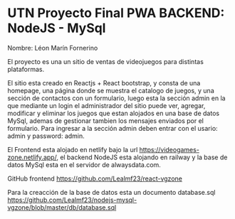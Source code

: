 # UTN Proyecto Final PWA BACKEND: NodeJS - MySql

Nombre: Léon Marín Fornerino

El proyecto es una un sitio de ventas de videojuegos para distintas plataformas.

El sitio esta creado en Reactjs + React bootstrap, y consta de una homepage, una página donde se muestra el catalogo de juegos, y una sección de contactos con un formulario, luego esta la sección admin en la que mediante un login el administrador del sitio puede ver, agregar, modificar y eliminar los juegos que estan alojados en una base de datos MySql, ademas de gestionar tambien los mensajes enviados por el formulario. Para ingresar a la sección admin deben entrar con el usario: admin y password: admin.

El Frontend esta alojado en netlify bajo la url https://videogames-zone.netlify.app/, el backend NodeJS esta alojando en railway y la base de datos MySql esta en el servidor de alwaysdata.com.

GitHub frontend
https://github.com/Lealmf23/react-vgzone

Para la creacción de la base de datos esta un documento database.sql
https://github.com/Lealmf23/nodejs-mysql-vgzone/blob/master/db/database.sql
